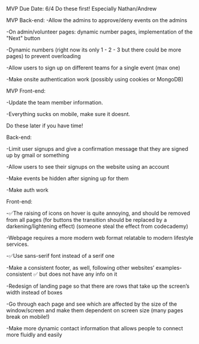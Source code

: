 MVP Due Date: 6/4
Do these first! Especially Nathan/Andrew

MVP Back-end:
-Allow the admins to approve/deny events on the admins 

-On admin/volunteer pages: dynamic number pages, implementation of the "Next" button

-Dynamic numbers (right now its only 1 - 2 - 3 but there could be more pages) to prevent overloading

-Allow users to sign up on different teams for a single event (max one)

-Make onsite authentication work (possibly using cookies or MongoDB)

MVP Front-end:

-Update the team member information.

-Everything sucks on mobile, make sure it doesnt.

Do these later if you have time!

Back-end:

-Limit user signups and give a confirmation message that they are signed up by gmail or something

-Allow users to see their signups on the website using an account

-Make events be hidden after signing up for them

-Make auth work

Front-end:

-✅The raising of icons on hover is quite annoying, and should be removed from all pages (for buttons the transition should be replaced by a darkening/lightening effect) (someone steal the effect from codecademy)

-Webpage requires a more modern web format relatable to modern lifestyle services.

-✅Use sans-serif font instead of a serif one

-Make a consistent footer, as well, following other websites’ examples-consistent ✅ but does not have any info on it

-Redesign of landing page so that there are rows that take up the screen’s width instead of boxes

-Go through each page and see which are affected by the size of the window/screen and make them dependent on screen size (many pages break on mobile!)

-Make more dynamic contact information that allows people to connect more fluidly and easily
